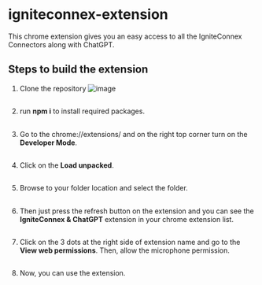 # igniteconnex-extension

This chrome extension gives you an easy access to all the IgniteConnex Connectors along with ChatGPT.

## Steps to build the extension

1. Clone the repository
   ![image](https://github.com/ravi-kaushish/igniteconnex-extension/assets/56352064/5f47b0f1-071a-4929-b921-1f78f446835e)

##
2. run **npm i** to install required packages.
##
3. Go to the chrome://extensions/ and on the right top corner turn on the **Developer Mode**.
##
4. Click on the **Load unpacked**.
##
5. Browse to your folder location and select the folder.
##
6. Then just press the refresh button on the extension and you can see the **IgniteConnex & ChatGPT** extension in your chrome extension list.
##
7. Click on the 3 dots at the right side of extension name and go to the **View web permissions**. Then, allow the microphone permission.
##
8. Now, you can use the extension.
